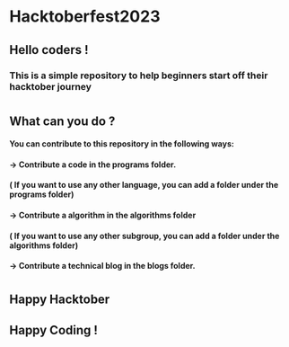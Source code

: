 # Hacktoberfest2023

## Hello coders !
### This is a simple repository to help beginners start off their hacktober journey
#  
## What can you do ?
#### You can contribute to this repository in the following ways:
#### -> Contribute a code in the programs folder. 
####   ( If you want to use any other language, you can add a folder under the programs folder) 
#### -> Contribute a algorithm in the algorithms folder
####  ( If you want to use any other subgroup, you can add a folder under the algorithms folder) 
#### -> Contribute a technical blog in the blogs folder.
#  
## Happy Hacktober 
## Happy Coding !
